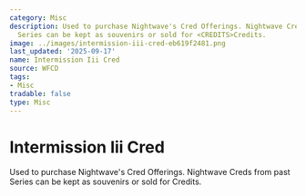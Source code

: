 ```yaml
---
category: Misc
description: Used to purchase Nightwave's Cred Offerings. Nightwave Creds from past
  Series can be kept as souvenirs or sold for <CREDITS>Credits.
image: ../images/intermission-iii-cred-eb619f2481.png
last_updated: '2025-09-17'
name: Intermission Iii Cred
source: WFCD
tags:
- Misc
tradable: false
type: Misc
---
```


# Intermission Iii Cred

Used to purchase Nightwave's Cred Offerings. Nightwave Creds from past Series can be kept as souvenirs or sold for <CREDITS>Credits.

